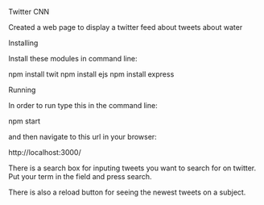 Twitter CNN

Created a web page to display a twitter feed about tweets about water

Installing

Install these modules in command line:

npm install twit
npm install ejs
npm install express

Running

In order to run type this in the command line:

npm start

and then navigate to this url in your browser:

http://localhost:3000/

There is a search box for inputing tweets you want to search for on twitter. Put your term in the field and press search.

There is also a reload button for seeing the newest tweets on a subject.
